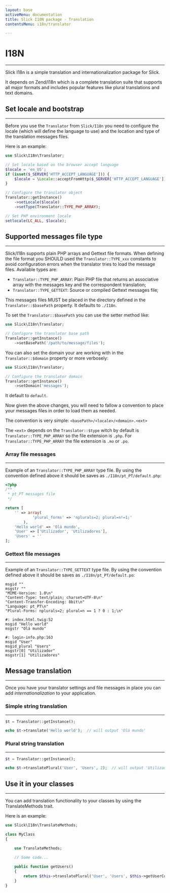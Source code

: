 ```yaml
---
layout: base
activeMenu: documentation
title: Slick I18N package - Translation
contentsMenu: i18n/translator

---
```


<div id="bootstrap"></div>

# I18N

---

Slick I18n is a simple translation and internationalization package for Slick.

It depends on Zend/I18n which is a complete translation suite that supports
all major formats and includes popular features like plural translations and
text domains.

## Set locale and bootstrap

---

Before you use the `Translator` from `Slick/I18n` you need to configure the
locale (which will define the language to use) and the location and type of
the translation messages files.

Here is an example:

```php
use Slick\I18n\Translator;

// Set locale based on the browser accept language
$locale = 'en_US';
if (isset($_SERVER['HTTP_ACCEPT_LANGUAGE'])) {
    $locale = \Locale::acceptFromHttp($_SERVER['HTTP_ACCEPT_LANGUAGE']);
}

// Configure the translator object
Translator::getInstance()
    ->setLocale($locale)
    ->setType(Translator::TYPE_PHP_ARRAY);

// Set PHP environment locale
setlocale(LC_ALL, $locale);
```

<div id="messages-file"></div>

## Supported messages file type

---

Slick/I18n supports plain PHP arrays and Gettext file formats. When defining the
file format you SHOULD used the `Translator::TYPE_xxx` constants to avoid
configuration errors when the translator tries to load the message files. Available
types are:

- `Translator::TYPE_PHP_ARRAY`: Plain PHP file that returns an associative array
with the messages key and the correspondent translation;
- `Translator::TYPE_GETTEXT`: Source or compiled Gettext messages file;

This messages files MUST be placed in the directory defined in the `Translator::$basePath`
property. It defaults to `./I18n`.

To set the `Translator::$basePath` you can use the setter method like:

```php
use Slick\I18n\Translator;

// Configure the translator base path
Translator::getInstance()
    ->setBasePath('/path/to/message/files');
```

You can also set the domain your are working with in the `Translator::$domain` property
or more verbosely:

```php
use Slick\I18n\Translator;

// Configure the translator domain
Translator::getInstance()
    ->setDomain('messages');
```

It default to `default`.

Now given the above changes, you will need to fallow a convention to place your
messages files in order to load them as needed.

The convention is very simple: `<basePath>/<locale>/<domain>.<ext>`

The `<ext>` depends on the `Translator::$type` witch by default is
`Translator::TYPE_PHP_ARRAY` so the file extension is `.php`.
For `Translator::TYPE_PHP_ARRAY` the file extension is `.mo` or `.po`.

### Array file messages

---

Example of an `Translator::TYPE_PHP_ARRAY` type file. By using the convention
defined above it should be saves as `./I18n/pt_PT/default.php`:

```php
<?php
/**
 * pt_PT messages file
 */

return [
    '' => array(
            'plural_forms' => 'nplurals=2; plural=n!=1;'
        ),
    'Hello world' => 'Olá mundo',
    'User' => ['Utilizador', 'Utilizadores'],
    'Users' = ''
];
```

### Gettext file messages

---

Example of an `Translator::TYPE_GETTEXT` type file. By using the convention
defined above it should be saves as `./I18n/pt_PT/default.po`:

```gettext
msgid ""
msgstr ""
"MIME-Version: 1.0\n"
"Content-Type: text/plain; charset=UTF-8\n"
"Content-Transfer-Encoding: 8bit\n"
"Language: pt_PT\n"
"Plural-Forms: nplurals=2; plural=n == 1 ? 0 : 1;\n"

#: index.html.twig:52
msgid "Hello world"
msgstr "Olá mundo"

#: login-info.php:163
msgid "User"
msgid_plural "Users"
msgstr[0] "Utilizador"
msgstr[1] "Utilizadores"

```

<div id="messages-translation"></div>

## Message translation

---

Once you have your translator settings and file messages in place you can add
_internationalization_ to your application.

### Simple string translation

---

```php
$t = Translator::getInstance();

echo $t->translate('Hello world');  // will output 'Olá mundo' 
```

### Plural string translation

---

```php
$t = Translator::getInstance();

echo $t->translatePlural('User', 'Users', 2);  // will output 'Utilizadores' 
```

## Use it in your classes

---

You can add translation functionality to your classes by using the TranslateMethods trait.

Here is an example:

```php
use Slick\I18n\TranslateMethods;

class MyClass
{

    use TranslateMethods;

    // Some code...
    
    public function getUsers()
    {
        return $this->translatePlural('User', 'Users', $this->getUserCount());
    }
}
```